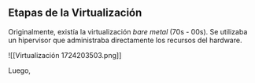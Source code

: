 ## Etapas de la Virtualización

Originalmente, existía la virtualización *bare metal* (70s - 00s). Se utilizaba un hipervisor que administraba directamente los recursos del hardware.

![[Virtualización 1724203503.png]]

Luego, 
